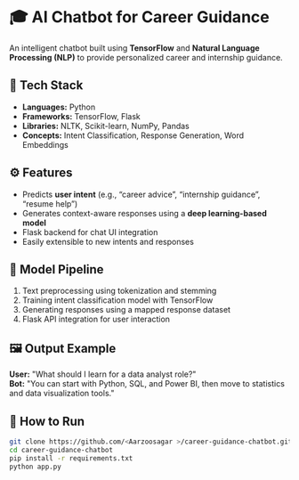 

# 🎓 AI Chatbot for Career Guidance

An intelligent chatbot built using **TensorFlow** and **Natural Language Processing (NLP)** to provide personalized career and internship guidance.

## 🧩 Tech Stack
- **Languages:** Python  
- **Frameworks:** TensorFlow, Flask  
- **Libraries:** NLTK, Scikit-learn, NumPy, Pandas  
- **Concepts:** Intent Classification, Response Generation, Word Embeddings

## ⚙️ Features
- Predicts **user intent** (e.g., “career advice”, “internship guidance”, “resume help”)
- Generates context-aware responses using a **deep learning-based model**
- Flask backend for chat UI integration
- Easily extensible to new intents and responses

## 🧠 Model Pipeline
1. Text preprocessing using tokenization and stemming  
2. Training intent classification model with TensorFlow  
3. Generating responses using a mapped response dataset  
4. Flask API integration for user interaction  

## 🖼️ Output Example
**User:** "What should I learn for a data analyst role?"  
**Bot:** "You can start with Python, SQL, and Power BI, then move to statistics and data visualization tools."

## 🚀 How to Run
```bash
git clone https://github.com/<Aarzoosagar >/career-guidance-chatbot.git
cd career-guidance-chatbot
pip install -r requirements.txt
python app.py

